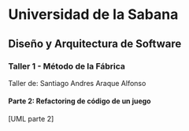 # Universidad de la Sabana
## Diseño y Arquitectura de Software
### Taller 1 - Método de la Fábrica
Taller de: Santiago Andres Araque Alfonso
#### Parte 2: Refactoring de código de un juego
[UML parte 2]
